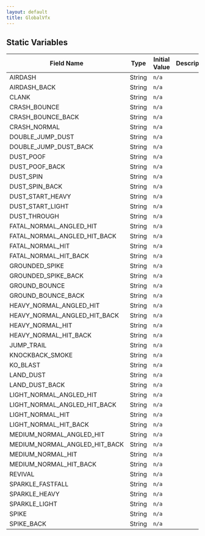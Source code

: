 ```yaml
---
layout: default
title: GlobalVfx
---
```


## Static Variables

| Field Name | Type | Initial Value | Description |
| ------------ | ------ | --------------- | ------------- |
| AIRDASH | String | `n/a` |  |
| AIRDASH_BACK | String | `n/a` |  |
| CLANK | String | `n/a` |  |
| CRASH_BOUNCE | String | `n/a` |  |
| CRASH_BOUNCE_BACK | String | `n/a` |  |
| CRASH_NORMAL | String | `n/a` |  |
| DOUBLE_JUMP_DUST | String | `n/a` |  |
| DOUBLE_JUMP_DUST_BACK | String | `n/a` |  |
| DUST_POOF | String | `n/a` |  |
| DUST_POOF_BACK | String | `n/a` |  |
| DUST_SPIN | String | `n/a` |  |
| DUST_SPIN_BACK | String | `n/a` |  |
| DUST_START_HEAVY | String | `n/a` |  |
| DUST_START_LIGHT | String | `n/a` |  |
| DUST_THROUGH | String | `n/a` |  |
| FATAL_NORMAL_ANGLED_HIT | String | `n/a` |  |
| FATAL_NORMAL_ANGLED_HIT_BACK | String | `n/a` |  |
| FATAL_NORMAL_HIT | String | `n/a` |  |
| FATAL_NORMAL_HIT_BACK | String | `n/a` |  |
| GROUNDED_SPIKE | String | `n/a` |  |
| GROUNDED_SPIKE_BACK | String | `n/a` |  |
| GROUND_BOUNCE | String | `n/a` |  |
| GROUND_BOUNCE_BACK | String | `n/a` |  |
| HEAVY_NORMAL_ANGLED_HIT | String | `n/a` |  |
| HEAVY_NORMAL_ANGLED_HIT_BACK | String | `n/a` |  |
| HEAVY_NORMAL_HIT | String | `n/a` |  |
| HEAVY_NORMAL_HIT_BACK | String | `n/a` |  |
| JUMP_TRAIL | String | `n/a` |  |
| KNOCKBACK_SMOKE | String | `n/a` |  |
| KO_BLAST | String | `n/a` |  |
| LAND_DUST | String | `n/a` |  |
| LAND_DUST_BACK | String | `n/a` |  |
| LIGHT_NORMAL_ANGLED_HIT | String | `n/a` |  |
| LIGHT_NORMAL_ANGLED_HIT_BACK | String | `n/a` |  |
| LIGHT_NORMAL_HIT | String | `n/a` |  |
| LIGHT_NORMAL_HIT_BACK | String | `n/a` |  |
| MEDIUM_NORMAL_ANGLED_HIT | String | `n/a` |  |
| MEDIUM_NORMAL_ANGLED_HIT_BACK | String | `n/a` |  |
| MEDIUM_NORMAL_HIT | String | `n/a` |  |
| MEDIUM_NORMAL_HIT_BACK | String | `n/a` |  |
| REVIVAL | String | `n/a` |  |
| SPARKLE_FASTFALL | String | `n/a` |  |
| SPARKLE_HEAVY | String | `n/a` |  |
| SPARKLE_LIGHT | String | `n/a` |  |
| SPIKE | String | `n/a` |  |
| SPIKE_BACK | String | `n/a` |  |

